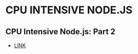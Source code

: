 # CPU INTENSIVE NODE.JS

## CPU Intensive Node.js: Part 2

- [LINK](https://codeburst.io/cpu-intensive-node-js-part-2-f1610a17f40a)